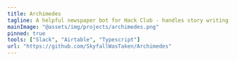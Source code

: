 ```yaml
---
title: Archimedes
tagline: A helpful newspaper bot for Hack Club - handles story writing, editor approvals, and auto-generation of both Slack messages and newsletter emails
mainImage: "@assets/img/projects/archimedes.png"
pinned: true
tools: ["Slack", "Airtable", "Typescript"]
url: "https://github.com/SkyfallWasTaken/Archimedes"
---
```

